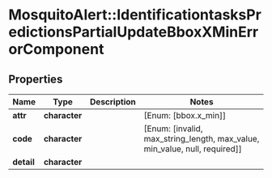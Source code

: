 # MosquitoAlert::IdentificationtasksPredictionsPartialUpdateBboxXMinErrorComponent


## Properties
Name | Type | Description | Notes
------------ | ------------- | ------------- | -------------
**attr** | **character** |  | [Enum: [bbox.x_min]] 
**code** | **character** |  | [Enum: [invalid, max_string_length, max_value, min_value, null, required]] 
**detail** | **character** |  | 


